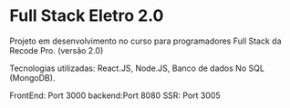 # Full Stack Eletro 2.0
Projeto em desenvolvimento no curso para programadores Full Stack da Recode Pro. (versão 2.0)

Tecnologias utilizadas: React.JS, Node.JS, Banco de dados No SQL (MongoDB).

FrontEnd: Port 3000
backend:Port 8080
SSR: Port 3005
